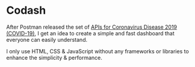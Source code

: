 # Codash

After Postman released the set of [APIs for Coronavirus Disease 2019 (COVID-19)](https://covid-19-apis.postman.com/?mkt_tok=eyJpIjoiT1dNNU5tUTBZVEF6WVRabCIsInQiOiJIN0xSaExubng4aGs5QjVuTXppR1g0NG1waXBVcXFyNW44Tnd1MDMwUGdTbU5wd05VdjBSM1JUS3RpaklPZDJiM05yOGZJSElySDNUTDRKRlwvbWFyZ1BQekxJVFNtNUhYXC9xcml2ejVnejExSWpwejFmVDdGTEU3cUxmSWpzRXRsIn0%3D), I get an idea to create a simple and fast dashboard that everyone can easily understand.

I only use HTML, CSS & JavaScript without any frameworks or libraries to enhance the simplicity & performance.
